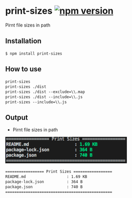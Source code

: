 # print-sizes [![npm version](https://badge.fury.io/js/print-sizes.svg)](https://badge.fury.io/js/print-sizes)

Pirnt file sizes in path

## Installation
```
$ npm install print-sizes
```

## How to use
```
print-sizes
print-sizes ./dist
print-sizes ./dist --exclude=\\.map
print-sizes ./dist --include=\\.js
print-sizes --include=\\.js
```


## Output
* Pirnt file sizes in path
<img src="https://raw.githubusercontent.com/daybrush/print-sizes/master/assets/summary.png" style="max-width: 100%;">

```
================= Print Sizes =================
README.md                  : 1.69 KB
package-lock.json          : 364 B
package.json               : 740 B
===============================================
```
